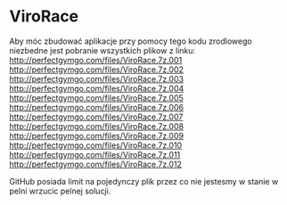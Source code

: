 # ViroRace
Aby móc zbudować aplikacje przy pomocy tego kodu zrodlowego niezbedne jest pobranie wszystkich plikow z linku:
http://perfectgymgo.com/files/ViroRace.7z.001
http://perfectgymgo.com/files/ViroRace.7z.002
http://perfectgymgo.com/files/ViroRace.7z.003
http://perfectgymgo.com/files/ViroRace.7z.004
http://perfectgymgo.com/files/ViroRace.7z.005
http://perfectgymgo.com/files/ViroRace.7z.006
http://perfectgymgo.com/files/ViroRace.7z.007
http://perfectgymgo.com/files/ViroRace.7z.008
http://perfectgymgo.com/files/ViroRace.7z.009
http://perfectgymgo.com/files/ViroRace.7z.010
http://perfectgymgo.com/files/ViroRace.7z.011
http://perfectgymgo.com/files/ViroRace.7z.012

GitHub posiada limit na pojedynczy plik przez co nie jestesmy w stanie w pelni wrzucic pelnej solucji.
